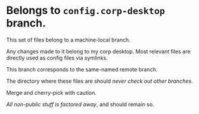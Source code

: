 # Belongs to `config.corp-desktop` branch.

This set of files belong to a machine-local branch.

Any changes made to it belong to my corp desktop. Most relevant files
are directly used as config files via symlinks.

This branch corresponds to the same-named remote branch.

The directory where these files are should _never check out
other branches_. 

Merge and cherry-pick with caution.

_All non-public stuff is factored away_, and should remain so.

